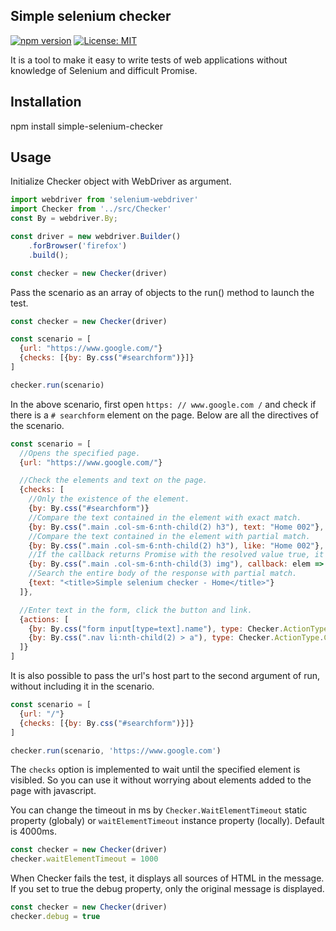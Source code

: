 ## Simple selenium checker

[![npm version](https://badge.fury.io/js/simple-selenium-checker.svg)](https://badge.fury.io/js/simple-selenium-checker)
[![License: MIT](https://img.shields.io/badge/License-MIT-yellow.svg)](https://opensource.org/licenses/MIT)

It is a tool to make it easy to write tests of web applications without knowledge of Selenium and difficult Promise.

## Installation

npm install simple-selenium-checker

## Usage

Initialize Checker object with WebDriver as argument.

```js
import webdriver from 'selenium-webdriver'
import Checker from '../src/Checker'
const By = webdriver.By;

const driver = new webdriver.Builder()
    .forBrowser('firefox')
    .build();

const checker = new Checker(driver)
```

Pass the scenario as an array of objects to the run() method to launch the test.

```js
const checker = new Checker(driver)

const scenario = [
  {url: "https://www.google.com/"}
  {checks: [{by: By.css("#searchform")}]}
]

checker.run(scenario)
```

In the above scenario, first open `https: // www.google.com /` and check if there is a `# searchform` element on the page. Below are all the directives of the scenario.

```js
const scenario = [
  //Opens the specified page.
  {url: "https://www.google.com/"}

  //Check the elements and text on the page.
  {checks: [
    //Only the existence of the element.
    {by: By.css("#searchform")}
    //Compare the text contained in the element with exact match.
    {by: By.css(".main .col-sm-6:nth-child(2) h3"), text: "Home 002"},
    //Compare the text contained in the element with partial match.
    {by: By.css(".main .col-sm-6:nth-child(2) h3"), like: "Home 002"},
    //If the callback returns Promise with the resolved value true, it succeeds and fails if it returns Promise with false.
    {by: By.css(".main .col-sm-6:nth-child(3) img"), callback: elem => elem.getAttribute("alt").then(alt => alt == "Home alt 003")},
    //Search the entire body of the response with partial match.
    {text: "<title>Simple selenium checker - Home</title>"}
  ]},

  //Enter text in the form, click the button and link.
  {actions: [
    {by: By.css("form input[type=text].name"), type: Checker.ActionType.SendKeys,  value: "Tom Chandler"},
    {by: By.css(".nav li:nth-child(2) > a"), type: Checker.ActionType.Click},
  ]}
]
```

It is also possible to pass the url's host part to the second argument of run, without including it in the scenario.

```js
const scenario = [
  {url: "/"}
  {checks: [{by: By.css("#searchform")}]}
]

checker.run(scenario, 'https://www.google.com')
```

The `checks` option is implemented to wait until the specified element is visibled. So you can use it without worrying about elements added to the page with javascript.

You can change the timeout in ms by `Checker.WaitElementTimeout` static property (globaly) or `waitElementTimeout` instance property (locally). Default is 4000ms.

```js
const checker = new Checker(driver)
checker.waitElementTimeout = 1000
```

When Checker fails the test, it displays all sources of HTML in the message. If you set to true the debug property, only the original message is displayed.


```js
const checker = new Checker(driver)
checker.debug = true
```
